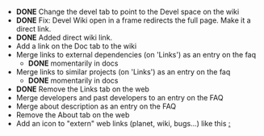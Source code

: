 -   **DONE** Change the devel tab to point to the Devel space on the wiki
-   **DONE** Fix: Devel Wiki open in a frame redirects the full page. Make it a direct link.
-   **DONE** Added direct wiki link.
-   Add a link on the Doc tab to the wiki
-   Merge links to external dependencies (on 'Links') as an entry on the faq
    -   **DONE** momentarily in docs
-   Merge links to similar projects (on 'Links') as an entry on the faq
    -   **DONE** momentarily in docs
-   **DONE** Remove the Links tab on the web
-   Merge developers and past developers to an entry on the FAQ
-   Merge about description as an entry on the FAQ
-   Remove the About tab on the web
-   Add an icon to "extern" web links (planet, wiki, bugs...) like this [:](http://somewhere.com)

